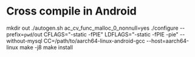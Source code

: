 # Cross compile in Android

mkdir out
./autogen.sh
ac_cv_func_malloc_0_nonnull=yes ./configure --prefix=`pwd`/out CFLAGS="-static -fPIE" LDFLAGS="-static -fPIE -pie" --without-mysql CC=/path/to/aarch64-linux-android-gcc --host=aarch64-linux
make -j8
make install
